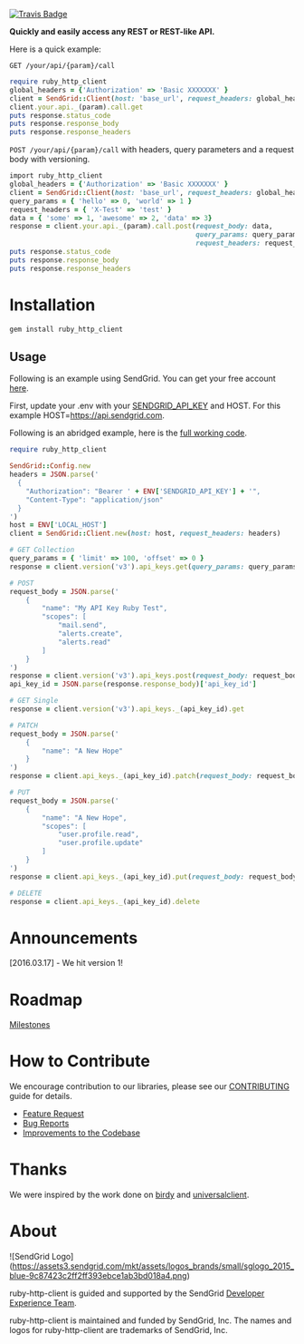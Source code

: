 [![Travis Badge](https://travis-ci.org/sendgrid/python-http-client.svg?branch=master)](https://travis-ci.org/sendgrid/ruby-http-client)

**Quickly and easily access any REST or REST-like API.**

Here is a quick example:

`GET /your/api/{param}/call`

```ruby
require ruby_http_client
global_headers = {'Authorization' => 'Basic XXXXXXX' }
client = SendGrid::Client(host: 'base_url', request_headers: global_headers)
client.your.api._(param).call.get
puts response.status_code
puts response.response_body
puts response.response_headers
```

`POST /your/api/{param}/call` with headers, query parameters and a request body with versioning.

```ruby
import ruby_http_client
global_headers = {'Authorization' => 'Basic XXXXXXX' }
client = SendGrid::Client(host: 'base_url', request_headers: global_headers)
query_params = { 'hello' => 0, 'world' => 1 }
request_headers = { 'X-Test' => 'test' }
data = { 'some' => 1, 'awesome' => 2, 'data' => 3}
response = client.your.api._(param).call.post(request_body: data,
                                              query_params: query_params,
                                              request_headers: request_headers)
puts response.status_code
puts response.response_body
puts response.response_headers
```

# Installation

`gem install ruby_http_client`

## Usage ##

Following is an example using SendGrid. You can get your free account [here](https://sendgrid.com/free?source=python-http-client).

First, update your .env with your [SENDGRID_API_KEY](https://app.sendgrid.com/settings/api_keys) and HOST. For this example HOST=https://api.sendgrid.com.

Following is an abridged example, here is the [full working code](https://github.com/sendgrid/ruby-http-client/tree/master/examples).

```ruby
require ruby_http_client

SendGrid::Config.new
headers = JSON.parse('
  {
    "Authorization": "Bearer ' + ENV['SENDGRID_API_KEY'] + '",
    "Content-Type": "application/json"
  }
')
host = ENV['LOCAL_HOST']
client = SendGrid::Client.new(host: host, request_headers: headers)

# GET Collection
query_params = { 'limit' => 100, 'offset' => 0 }
response = client.version('v3').api_keys.get(query_params: query_params)

# POST
request_body = JSON.parse('
    {
        "name": "My API Key Ruby Test",
        "scopes": [
            "mail.send",
            "alerts.create",
            "alerts.read"
        ]
    }
')
response = client.version('v3').api_keys.post(request_body: request_body)
api_key_id = JSON.parse(response.response_body)['api_key_id']

# GET Single
response = client.version('v3').api_keys._(api_key_id).get

# PATCH
request_body = JSON.parse('
    {
        "name": "A New Hope"
    }
')
response = client.api_keys._(api_key_id).patch(request_body: request_body)

# PUT
request_body = JSON.parse('
    {
        "name": "A New Hope",
        "scopes": [
            "user.profile.read",
            "user.profile.update"
        ]
    }
')
response = client.api_keys._(api_key_id).put(request_body: request_body)

# DELETE
response = client.api_keys._(api_key_id).delete
```

# Announcements

[2016.03.17] - We hit version 1!

# Roadmap

[Milestones](https://github.com/sendgrid/ruby-http-client/milestones)

# How to Contribute

We encourage contribution to our libraries, please see our [CONTRIBUTING](https://github.com/sendgrid/ruby-http-client/blob/master/CONTRIBUTING.md) guide for details.

* [Feature Request](https://github.com/sendgrid/ruby-http-client/blob/master/CONTRIBUTING.md#feature_request)
* [Bug Reports](https://github.com/sendgrid/ruby-http-client/blob/master/CONTRIBUTING.md#submit_a_bug_report)
* [Improvements to the Codebase](https://github.com/sendgrid/ruby-http-client/blob/master/CONTRIBUTING.md#improvements_to_the_codebase)

# Thanks

We were inspired by the work done on [birdy](https://github.com/inueni/birdy) and [universalclient](https://github.com/dgreisen/universalclient).

# About

![SendGrid Logo]
(https://assets3.sendgrid.com/mkt/assets/logos_brands/small/sglogo_2015_blue-9c87423c2ff2ff393ebce1ab3bd018a4.png)

ruby-http-client is guided and supported by the SendGrid [Developer Experience Team](mailto:dx@sendgrid.com).

ruby-http-client is maintained and funded by SendGrid, Inc. The names and logos for ruby-http-client are trademarks of SendGrid, Inc.

